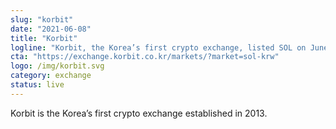 ```yaml
---
slug: "korbit"
date: "2021-06-08"
title: "Korbit"
logline: "Korbit, the Korea’s first crypto exchange, listed SOL on June 8th, 2021, making it the first listing in KRW market"
cta: "https://exchange.korbit.co.kr/markets/?market=sol-krw"
logo: /img/korbit.svg
category: exchange
status: live
---
```


Korbit is the Korea’s first crypto exchange established in 2013.
